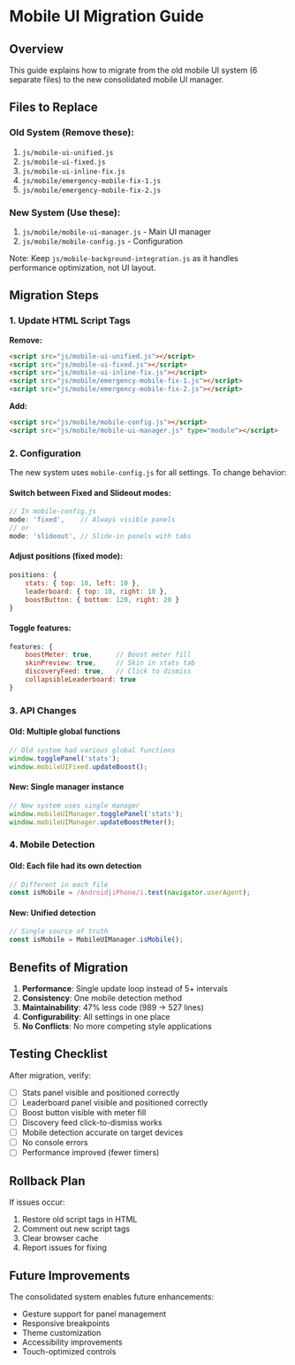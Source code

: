 # Mobile UI Migration Guide

## Overview
This guide explains how to migrate from the old mobile UI system (6 separate files) to the new consolidated mobile UI manager.

## Files to Replace

### Old System (Remove these):
1. `js/mobile-ui-unified.js`
2. `js/mobile-ui-fixed.js`
3. `js/mobile-ui-inline-fix.js`
4. `js/mobile/emergency-mobile-fix-1.js`
5. `js/mobile/emergency-mobile-fix-2.js`

### New System (Use these):
1. `js/mobile/mobile-ui-manager.js` - Main UI manager
2. `js/mobile/mobile-config.js` - Configuration

Note: Keep `js/mobile-background-integration.js` as it handles performance optimization, not UI layout.

## Migration Steps

### 1. Update HTML Script Tags

**Remove:**
```html
<script src="js/mobile-ui-unified.js"></script>
<script src="js/mobile-ui-fixed.js"></script>
<script src="js/mobile-ui-inline-fix.js"></script>
<script src="js/mobile/emergency-mobile-fix-1.js"></script>
<script src="js/mobile/emergency-mobile-fix-2.js"></script>
```

**Add:**
```html
<script src="js/mobile/mobile-config.js"></script>
<script src="js/mobile/mobile-ui-manager.js" type="module"></script>
```

### 2. Configuration

The new system uses `mobile-config.js` for all settings. To change behavior:

#### Switch between Fixed and Slideout modes:
```javascript
// In mobile-config.js
mode: 'fixed',    // Always visible panels
// or
mode: 'slideout', // Slide-in panels with tabs
```

#### Adjust positions (fixed mode):
```javascript
positions: {
    stats: { top: 10, left: 10 },
    leaderboard: { top: 10, right: 10 },
    boostButton: { bottom: 120, right: 20 }
}
```

#### Toggle features:
```javascript
features: {
    boostMeter: true,      // Boost meter fill
    skinPreview: true,     // Skin in stats tab
    discoveryFeed: true,   // Click to dismiss
    collapsibleLeaderboard: true
}
```

### 3. API Changes

#### Old: Multiple global functions
```javascript
// Old system had various global functions
window.togglePanel('stats');
window.mobileUIFixed.updateBoost();
```

#### New: Single manager instance
```javascript
// New system uses single manager
window.mobileUIManager.togglePanel('stats');
window.mobileUIManager.updateBoostMeter();
```

### 4. Mobile Detection

#### Old: Each file had its own detection
```javascript
// Different in each file
const isMobile = /Android|iPhone/i.test(navigator.userAgent);
```

#### New: Unified detection
```javascript
// Single source of truth
const isMobile = MobileUIManager.isMobile();
```

## Benefits of Migration

1. **Performance**: Single update loop instead of 5+ intervals
2. **Consistency**: One mobile detection method
3. **Maintainability**: 47% less code (989 → 527 lines)
4. **Configurability**: All settings in one place
5. **No Conflicts**: No more competing style applications

## Testing Checklist

After migration, verify:
- [ ] Stats panel visible and positioned correctly
- [ ] Leaderboard panel visible and positioned correctly
- [ ] Boost button visible with meter fill
- [ ] Discovery feed click-to-dismiss works
- [ ] Mobile detection accurate on target devices
- [ ] No console errors
- [ ] Performance improved (fewer timers)

## Rollback Plan

If issues occur:
1. Restore old script tags in HTML
2. Comment out new script tags
3. Clear browser cache
4. Report issues for fixing

## Future Improvements

The consolidated system enables future enhancements:
- Gesture support for panel management
- Responsive breakpoints
- Theme customization
- Accessibility improvements
- Touch-optimized controls